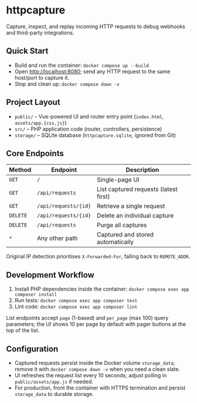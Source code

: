 # httpcapture

Capture, inspect, and replay incoming HTTP requests to debug webhooks and third-party integrations.

## Quick Start
- Build and run the container: `docker compose up --build`
- Open [http://localhost:8080](http://localhost:8080); send any HTTP request to the same host/port to capture it.
- Stop and clean up: `docker compose down -v`

## Project Layout
- `public/` – Vue-powered UI and router entry point (`index.html`, `assets/app.{css,js}`)
- `src/` – PHP application code (router, controllers, persistence)
- `storage/` – SQLite database (`httpcapture.sqlite`, ignored from Git)

## Core Endpoints
| Method | Endpoint | Description |
| --- | --- | --- |
| `GET` | `/` | Single-page UI |
| `GET` | `/api/requests` | List captured requests (latest first) |
| `GET` | `/api/requests/{id}` | Retrieve a single request |
| `DELETE` | `/api/requests/{id}` | Delete an individual capture |
| `DELETE` | `/api/requests` | Purge all captures |
| `*` | Any other path | Captured and stored automatically |

Original IP detection prioritises `X-Forwarded-For`, falling back to `REMOTE_ADDR`.

## Development Workflow
1. Install PHP dependencies inside the container: `docker compose exec app composer install`
2. Run tests: `docker compose exec app composer test`
3. Lint code: `docker compose exec app composer lint`

List endpoints accept `page` (1-based) and `per_page` (max 100) query parameters; the UI shows 10 per page by default with pager buttons at the top of the list.

## Configuration
- Captured requests persist inside the Docker volume `storage_data`; remove it with `docker compose down -v` when you need a clean slate.
- UI refreshes the request list every 10 seconds; adjust polling in `public/assets/app.js` if needed.
- For production, front the container with HTTPS termination and persist `storage_data` to durable storage.
